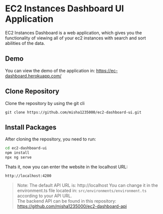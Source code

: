 # EC2 Instances Dashboard UI Application

EC2 Instances Dashboard is a web application, which gives you the functionality of viewing all of your ec2 instances with search and sort abilities of the data.

## Demo
You can view the demo of the application in: https://ec-dashboard.herokuapp.com/

## Clone Repository

Clone the repository by using the git cli

```node
git clone https://github.com/misha1235000/ec2-dashboard-ui.git
```

## Install Packages

After cloning the repository, you need to run:

```bash
cd ec2-dashboard-ui
npm install
npx ng serve
```
Thats it, now you can enter the website in the localhost URL:

```bash
http://localhost:4200
```

> Note: The default API URL is: http://localhost
> You can change it in the environment.ts file located in: `src/environments/environment.ts` according to your API URL.  
> The backend API can be found in this repository: https://github.com/misha1235000/ec2-dashboard-api
